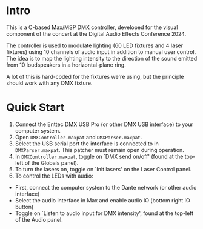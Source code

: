# Intro
This is a C-based Max/MSP DMX controller, developed for the visual component of the concert at the Digital Audio Effects Conference 2024.

The controller is used to modulate lighting (60 LED fixtures and 4 laser fixtures) using 10 channels of audio input in addition to manual user control. The idea is to map the lighting intensity to the direction of the sound emitted from 10 loudspeakers in a horizontal-plane ring.

A lot of this is hard-coded for the fixtures we're using, but the principle should work with any DMX fixture.

# Quick Start

1. Connect the Enttec DMX USB Pro (or other DMX USB interface) to your computer system.
2. Open ```DMXController.maxpat``` and ```DMXParser.maxpat```.
3. Select the USB serial port the interface is connected to in ```DMXParser.maxpat```. This patcher must remain open during operation.
4. In ```DMXController.maxpat```, toggle on `DMX send on/off' (found at the top-left of the Globals panel).
5. To turn the lasers on, toggle on `Init lasers' on the Laser Control panel.
6. To control the LEDs with audio:
- First, connect the computer system to the Dante network (or other audio interface)
- Select the audio interface in Max and enable audio IO (bottom right IO button)
- Toggle on `Listen to audio input for DMX intensity', found at the top-left of the Audio panel.
